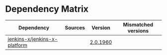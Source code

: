 # Dependency Matrix

Dependency | Sources | Version | Mismatched versions
---------- | ------- | ------- | -------------------
[jenkins-x/jenkins-x-platform](https://github.com/jenkins-x/jenkins-x-platform) |  | [2.0.1960](https://github.com/jenkins-x/jenkins-x-platform/releases/tag/v2.0.1960) | 
